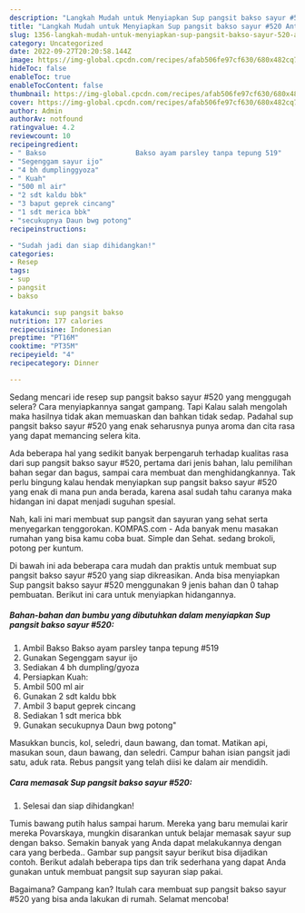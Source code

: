 ```yaml
---
description: "Langkah Mudah untuk Menyiapkan Sup pangsit bakso sayur #520 Anti Gagal"
title: "Langkah Mudah untuk Menyiapkan Sup pangsit bakso sayur #520 Anti Gagal"
slug: 1356-langkah-mudah-untuk-menyiapkan-sup-pangsit-bakso-sayur-520-anti-gagal
category: Uncategorized
date: 2022-09-27T20:20:58.144Z
image: https://img-global.cpcdn.com/recipes/afab506fe97cf630/680x482cq70/sup-pangsit-bakso-sayur-520-foto-resep-utama.jpg
hideToc: false
enableToc: true
enableTocContent: false
thumbnail: https://img-global.cpcdn.com/recipes/afab506fe97cf630/680x482cq70/sup-pangsit-bakso-sayur-520-foto-resep-utama.jpg
cover: https://img-global.cpcdn.com/recipes/afab506fe97cf630/680x482cq70/sup-pangsit-bakso-sayur-520-foto-resep-utama.jpg
author: Admin
authorAv: notfound
ratingvalue: 4.2
reviewcount: 10
recipeingredient:
- " Bakso                      Bakso ayam parsley tanpa tepung 519"
- "Segenggam sayur ijo"
- "4 bh dumplinggyoza"
- " Kuah"
- "500 ml air"
- "2 sdt kaldu bbk"
- "3 baput geprek cincang"
- "1 sdt merica bbk"
- "secukupnya Daun bwg potong"
recipeinstructions:

- "Sudah jadi dan siap dihidangkan!"
categories:
- Resep
tags:
- sup
- pangsit
- bakso

katakunci: sup pangsit bakso 
nutrition: 177 calories
recipecuisine: Indonesian
preptime: "PT16M"
cooktime: "PT35M"
recipeyield: "4"
recipecategory: Dinner

---
```



Sedang mencari ide resep sup pangsit bakso sayur #520 yang menggugah selera? Cara menyiapkannya sangat gampang. Tapi Kalau salah mengolah maka hasilnya tidak akan memuaskan dan bahkan tidak sedap. Padahal sup pangsit bakso sayur #520 yang enak seharusnya punya aroma dan cita rasa yang dapat memancing selera kita.


Ada beberapa hal yang sedikit banyak berpengaruh terhadap kualitas rasa dari sup pangsit bakso sayur #520, pertama dari jenis bahan, lalu pemilihan bahan segar dan bagus, sampai cara membuat dan menghidangkannya. Tak perlu bingung kalau hendak menyiapkan sup pangsit bakso sayur #520 yang enak di mana pun anda berada, karena asal sudah tahu caranya maka hidangan ini dapat menjadi suguhan spesial.

Nah, kali ini mari membuat sup pangsit dan sayuran yang sehat serta menyegarkan tenggorokan. KOMPAS.com - Ada banyak menu masakan rumahan yang bisa kamu coba buat. Simple dan Sehat. sedang brokoli, potong per kuntum.


Di bawah ini ada beberapa cara mudah dan praktis untuk membuat sup pangsit bakso sayur #520 yang siap dikreasikan. Anda bisa menyiapkan Sup pangsit bakso sayur #520 menggunakan 9 jenis bahan dan 0 tahap pembuatan. Berikut ini cara untuk menyiapkan hidangannya.

<!--inarticleads1-->

##### Bahan-bahan dan bumbu yang dibutuhkan dalam menyiapkan Sup pangsit bakso sayur #520:

1. Ambil  Bakso                      Bakso ayam parsley tanpa tepung #519
1. Gunakan Segenggam sayur ijo
1. Sediakan 4 bh dumpling/gyoza
1. Persiapkan  Kuah:
1. Ambil 500 ml air
1. Gunakan 2 sdt kaldu bbk
1. Ambil 3 baput geprek cincang
1. Sediakan 1 sdt merica bbk
1. Gunakan secukupnya Daun bwg potong&#34;


Masukkan buncis, kol, seledri, daun bawang, dan tomat. Matikan api, masukan soun, daun bawang, dan seledri. Campur bahan isian pangsit jadi satu, aduk rata. Rebus pangsit yang telah diisi ke dalam air mendidih. 

<!--inarticleads2-->

##### Cara memasak Sup pangsit bakso sayur #520:


1. Selesai dan siap dihidangkan!

Tumis bawang putih halus sampai harum. Mereka yang baru memulai karir mereka Povarskaya, mungkin disarankan untuk belajar memasak sayur sup dengan bakso. Semakin banyak yang Anda dapat melakukannya dengan cara yang berbeda.. Gambar sup pangsit sayur berikut bisa dijadikan contoh. Berikut adalah beberapa tips dan trik sederhana yang dapat Anda gunakan untuk membuat pangsit sup sayuran siap pakai. 

Bagaimana? Gampang kan? Itulah cara membuat sup pangsit bakso sayur #520 yang bisa anda lakukan di rumah. Selamat mencoba!
